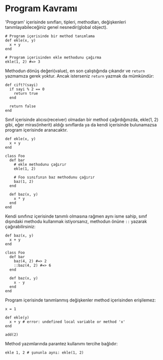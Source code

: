 # Program Kavramı

'Program' içerisinde sınıfları, tipleri, methodları, değişkenleri tanımlayabileceğiniz genel nesnedir(global object).

```crystal
# Program içerisinde bir method tanımlama
def ekle(x, y)
  x + y
end

# Program içerisinden ekle methodunu çağırma
ekle(1, 2) #=> 3
```

Methodun dönüş değeri(value), en son çalıştığında çıkandır ve `return` yazmamıza gerek yoktur. Ancak isterseniz `return` yazmak da mümkündür:

```crystal
def cift?(sayi)
  if sayi % 2 == 0
    return true
  end

  return false
end
```

Sınıf içerisinde alıcısı(receiver) olmadan bir method çağırdığınızda, ekle(1, 2) gibi, eğer miras(inherit) aldığı sınıflarda ya da kendi içerisinde bulunamazsa program içerisinde aranacaktır.

```crystal
def ekle(x, y)
  x + y
end

class Foo
  def bar
    # ekle methodunu çağırır
    ekle(1, 2)

    # Foo sınıfının baz methodunu çağırır
    baz(1, 2)
  end

  def baz(x, y)
    x * y
  end
end
```

Kendi sınıfınız içerisinde tanımlı olmasına rağmen aynı isme sahip, sınıf dışındaki methodu kullanmak istiyorsanız, methodun önüne
`::` yazarak çağırabilirsiniz:

```crystal
def baz(x, y)
  x + y
end

class Foo
  def bar
    baz(4, 2) #=> 2
    ::baz(4, 2) #=> 6
  end

  def baz(x, y)
    x - y
  end
end
```

Program içerisinde tanımlanmış değişkenler method içerisinden erişilemez:

```crystal
x = 1

def ekle(y)
  x + y # error: undefined local variable or method 'x'
end

add(2)
```

Method yazımlarında parantez kullanımı tercihe bağlıdır:

```crystal
ekle 1, 2 # şununla aynı: ekle(1, 2)
```
